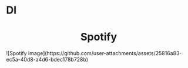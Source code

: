# DI
<h1 align="center"> Spotify </h1>
![Spotify image](https://github.com/user-attachments/assets/25816a83-ec5a-40d8-a4d6-bdec178b728b)
